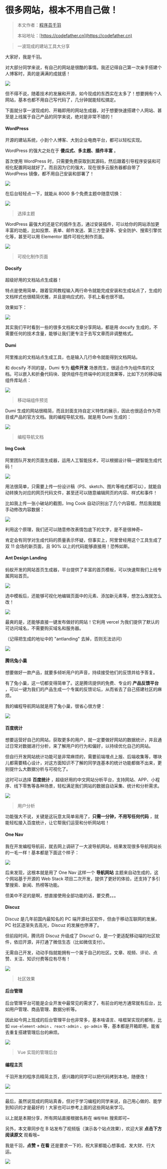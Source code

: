 # 很多网站，根本不用自己做！

> 本文作者：[程序员千羽](https://yuyuanweb.feishu.cn/wiki/Abldw5WkjidySxkKxU2cQdAtnah)
>
> 本站地址：[https://codefather.cn](https://codefather.cn)

> 一波现成的建站工具大分享

大家好，我是千羽。

对大部分同学来说，有自己的网站是很酷的事情。我还记得自己第一次亲手搭建个人博客时，真的是满满的成就感！

![](https://pic.yupi.icu/5563/202311091049168.png)

但不得不说，随着技术的发展和开源，如今现成的东西实在太多了！想要拥有个人网站，基本也都不用自己写代码了，几分钟就能轻松搞定。

下面就分享一波现成的、开箱即用的网站生成器，对于想要快速搭建个人网站、甚至是上线属于自己产品的同学来说，绝对是非常不错的！

#### WordPress

开源的建站系统，小到个人博客、大到企业电商平台，都可以轻松实现。

WordPress 的强大之处在于 **傻瓜式、多主题、插件丰富** 。

首次使用 WordPress 时，只需要免费获取到其源码，然后跟着引导程序安装和可视化配置网站就好了。而且因为它的强大，现在很多云服务器都自带了 WordPress 镜像，都不用自己安装和部署了！

![](https://pic.yupi.icu/5563/202311091049165.png)

在后台轻轻点一下，就能从 8000 多个免费主题中随意切换：

![](https://pic.yupi.icu/5563/202311091049279.png)

> 选择主题

WordPress 最强大的还是它的插件生态，通过安装插件，可以给你的网站添加更丰富的功能，比如投票、表单、邮件发送、第三方登录等、安全防护、搜索引擎优化等，甚至可以用 Elementor 插件可视化制作页面。

![](https://pic.yupi.icu/5563/202311091049473.gif)

> 可视化制作页面

#### Docsify

超级好用的文档站点生成器！

特点是使用简单，跟着官网教程输入两行命令就能完成安装和生成站点了，生成的文档样式也很精简优雅，并且是响应式的，手机上看也很不错。

效果如下：

![](https://pic.yupi.icu/5563/202311091049188.png)

其实我们平时看到一些的很多文档和文章分享网站，都是用 docsify 生成的，不需要任何的技术含量，能够让我们更专注于去写文章而非调整格式。

#### Dumi

阿里推出的文档站点生成工具，也是输入几行命令就能得到文档网站。

和 docsify 不同的是，Dumi 专为 **组件开发** 场景而生，很适合作为组件库的文档。可以嵌入和折叠代码块、提供组件在终端中的浏览效果等，比如下方的移动端组件库站点：

![](https://pic.yupi.icu/5563/202311091049172.jpeg)

> 移动端组件预览

Dumi 生成的网站很精简，而且封面支持自定义特性的展示，因此也很适合作为项目或产品的官方文档。我的编程导航文档，就是用 Dumi 生成的：

![](https://pic.yupi.icu/5563/202311091049635.png)

> 编程导航文档

#### Img Cook

阿里团队开发的页面生成器，运用人工智能技术，可以根据设计稿一键智能生成代码！

![](https://pic.yupi.icu/5563/202311091049713.png)

用法很简单，只需要上传一份设计稿（PS、sketch、图片等格式都可以），就能自动转换为对应的网页代码文件，甚至还可以随意编辑网页的内容、样式和事件！

比如我上传一张小破站的截图，Img Cook 自动识别出了几个内容框，然后我就能手动修改内容数据：

![](https://pic.yupi.icu/5563/202311091049668.png)

利用这个原理，我们还可以随意修改表情包底下的文字，是不是很神奇~

肯定会有同学对生成代码的质量表示怀疑，但事实上，阿里曾经用这个工具生成了双 11 会场的新页面，且 90% 以上的代码能够直接用！恐怖如斯。

#### Ant Design Landing

蚂蚁开发的网站首页生成器，平台提供了丰富的首页模板，可以快速帮我们上线专属网站首页。

![](https://pic.yupi.icu/5563/202311091049729.png)

选中模板后，还能够可视化地编辑页面中的元素、添加新元素等，想怎么改就怎么改！

![](https://pic.yupi.icu/5563/202311091049029.png)

最爽的是，还能够直接一键发布做好的网站！它利用 vercel 为我们提供了默认的可访问域名，不需要购买域名和服务器。

（记得把生成的地址中的 "antlanding" 去掉，否则无法访问）

![](https://pic.yupi.icu/5563/202311091049163.png)

#### 腾讯兔小巢

想要做好一款产品，就要多倾听用户的声音，持续接受他们的反馈并给予答复。

有了兔小巢，这一切都变得简单了。这是腾讯提供的免费、专业的 **产品反馈平台** ，可以一键为我们的产品生成一个专属的反馈论坛，从而省去了自己搭建社区的麻烦。

我的编程导航网站就是用了兔小巢，很省心很方便：

![](https://pic.yupi.icu/5563/202311091049225.png)

#### 百度统计

想要运营好自己的网站，获取更多的用户，就一定要做好网站的数据统计，并且通过日常对数据进行分析，来了解用户的行为和偏好，以持续优化自己的网站。

但自行开发网站统计功能可是非常麻烦的，需要前端埋点上报、后端收集等，哪块儿都需要精心设计，对这方面知识不了解的同学连基本的统计功能都做不出来，更别提什么大数据分析与可视化了。

这时可以选择 **百度统计** ，超级好用的中文网站分析平台，支持网站、APP、小程序、线下零售等各种场景，轻松满足我们网站的数据自动采集、统计和分析需求。

![](https://pic.yupi.icu/5563/202311091049211.png)

> 用户分析

功能强大不说，关键是这玩意太简单易用了，**只需一分钟，不用写任何代码** ，就能轻松接入百度统计，让它帮我们运营和分析网站啦！

#### One Nav

我在开发编程导航前，就去网上调研了一大波导航网站，结果发现很多导航网站长的一毛一样！基本都是下面这个样子：

![](https://pic.yupi.icu/5563/202311091049219.png)

后来发现，这根本就是用了 One Nav 这样一个 **导航网站** 主题来自动生成的，这个网站基于开源的 Web Stack 项目二次开发，提供了更好的体验，还支持了多引擎搜索、新闻、热榜等功能。

但美中不足的是啊，想直接使用全部功能的话，要交费。。。

#### Discuz

Discuz 是几年前国内最知名的 PC 端开源社区软件，但由于移动互联网的发展，PC 社区逐渐失去高光，Discuz 的发展也停滞了。

但前段时间，腾讯将 Discuz 升级成了 Discuz! Q，是一个更适配移动端的社区软件，依旧开源，并打通了微信生态（比如微信支付）。

无需自己开发，动动手指就能拥有一个属于自己的社区。文章、视频、评论、点赞、关注、知识付费等应有尽有！

![](https://pic.yupi.icu/5563/202311091049333.png)

> 社区效果

#### 后台管理

后台管理平台可能是企业开发中最常见的需求了，有前台的地方通常就有后台，比如用户管理、商品管理、数据分析等。

因此如今网上现成的后台管理平台也非常多，基本啥语言、啥框架实现的都有，比如 `vue-element-admin` 、`react-admin` 、`go-admin` 等，基本都是开箱即用，能省去重复搭建管理后台的麻烦。

![](https://pic.yupi.icu/5563/202311091049605.png)

> Vue 实现的管理后台

#### 编程主页

千羽开发的程序员精简主页，感兴趣的同学可以把代码拷到本地，随便改！

![](https://pic.yupi.icu/5563/202311091049653.png)



------


最后，虽然说现成的网站真香，但对于学习编程的同学来说，自己用心做的、能学到知识的才是最好的！大家也可以参考上面的这些网站来学习。

以上就是本期分享，所有网站直接根据名称在 `编程导航` 搜索即可~



另外，本文章同步在 B 站发布了视频版（演示各个站点效果），欢迎大家 **点击下方阅读原文** 观看哦~

我是千羽，**点赞 + 在看** 还是要求一下的，祝大家都能心想事成、发大财、行大运。

![](https://pic.yupi.icu/5563/202311091049724.png)